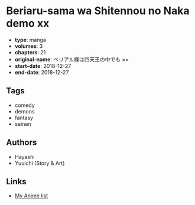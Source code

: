 # Beriaru-sama wa Shitennou no Naka demo xx

-   **type**: manga
-   **volumes**: 3
-   **chapters**: 21
-   **original-name**: ベリアル様は四天王の中でも ××
-   **start-date**: 2018-12-27
-   **end-date**: 2018-12-27

## Tags

-   comedy
-   demons
-   fantasy
-   seinen

## Authors

-   Hayashi
-   Yuuichi (Story & Art)

## Links

-   [My Anime list](https://myanimelist.net/manga/117594/Beriaru-sama_wa_Shitennou_no_Naka_demo_xx)
